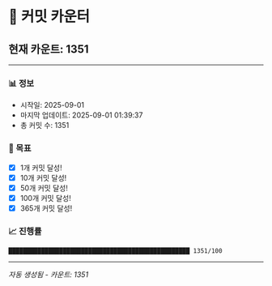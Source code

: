 # 🔢 커밋 카운터

## 현재 카운트: 1351

---

### 📊 정보
- 시작일: 2025-09-01
- 마지막 업데이트: 2025-09-01 01:39:37
- 총 커밋 수: 1351

### 🎯 목표
- [x] 1개 커밋 달성!
- [x] 10개 커밋 달성!
- [x] 50개 커밋 달성!
- [x] 100개 커밋 달성!
- [x] 365개 커밋 달성!

### 📈 진행률
```
██████████████████████████████████████████████████ 1351/100
```

---
*자동 생성됨 - 카운트: 1351*
